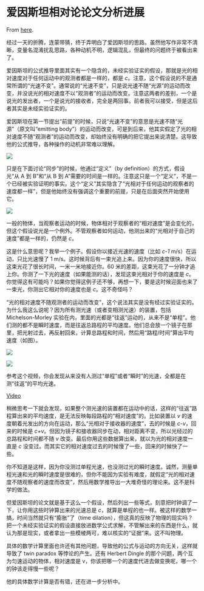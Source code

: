 # 爱因斯坦相对论论文分析进展

From [here](https://yinwang1.substack.com/p/9db).

经过一天的折腾，连蒙带猜，终于弄明白了爱因斯坦的思路。虽然他写作非常不清晰，变量名混淆扰乱思路，各种动机不明，逻辑混乱，但最终的问题终于被看出来了。

<span>爱因斯坦的公式推导里面其实有一个隐含的，未经实验证实的假设，那就是光的相对速度对于任何运动中的观测者都是一样的，都是</span> _c_<span>。注意，这个假设说的不是通常所谓的“光速不变”。通常说的“光速不变”，只是说光速不随“光源”的运动而改变，并没说光的相对速度不以“观测者”的运动而改变。注意这两者的差别，一个是说光的发出者，一个是说光的接收者，完全是两回事。前者我可以接受，但是这后者其实是未经实验证实的。</span>

爱因斯坦在第一节提出“前提”的时候，只说“光速不变”的意思是光速不随“光源”（原文叫“emitting body”）的运动而改变，可是到后来，他其实假定了光的相对速度不随“观测者”的运动而改变，却始终没有明确的把它提出来说清楚。这导致他的公式推导，各种操作的动机非常难以理解。

![](https://substackcdn.com/image/fetch/w_1456,c_limit,f_auto,q_auto:good,fl_progressive:steep/https%3A%2F%2Fbucketeer-e05bbc84-baa3-437e-9518-adb32be77984.s3.amazonaws.com%2Fpublic%2Fimages%2Ffb765f82-a672-49d7-917f-b52bfbddc3af_1426x611.jpeg)

只是在下面讨论“同步”的时候，他通过“定义”（by definition）的方式，假设光“从 A 到 B”和“从 B 到 A”需要的时间是一样的。注意这只是一个“定义”，不是一个已经被实验证明的事实。这个“定义”其实隐含了“光相对于任何运动的观察者的速度都一样”，但是他始终没有强调这个重要的前提，只是在后面突然开始使用它。

![](https://substackcdn.com/image/fetch/w_1456,c_limit,f_auto,q_auto:good,fl_progressive:steep/https%3A%2F%2Fbucketeer-e05bbc84-baa3-437e-9518-adb32be77984.s3.amazonaws.com%2Fpublic%2Fimages%2Fa3716994-779f-4c78-8f2a-f768a8f9ec2a_1295x433.jpeg)

<span>一般的物体，当观察者运动的时候，物体相对于观察者的“相对速度”是会变化的，但这个假设说光是一个例外。不管观察者如何运动，他测出来的“光相对于自己的速度”都是一样的，仍然是</span> _c_<span>。</span>

<span>这是什么意思呢？我举一个例子。假设你以接近光速的速度（比如</span> _c-1_ <span>m/s）在运动，只比光速慢了 1 m/s。这时候背后有一束光追上来。因为你的速度很快，所以这束光花了很长时间，一米一米地接近你。60 米的差距，这束光花了一分钟才追上你。你测了一下光的速度（如果能测的话），发现这束光相对于你的速度是</span> _c_<span>。你觉得这有可能吗？如果你觉得这例子还不够，再想一下，要是这时候迎面也来了一束光，你测出它相对你的速度也是</span> _c_<span>。这不奇怪吗？</span>

“光的相对速度不随观测者的运动而改变”，这个说法其实是没有经过实验证实的。为什么我这么说呢？因为所有测光速（或者变相测光速）的装置，包括 Michelson-Morley 实验在内，里面的光都是“往返”运动的，从来不是“单程”。他们测的都不是瞬时速度，而是往返总路程的平均速度。他们总会放一个镜子在那里，把光射过去，再反射回来，计算总路程和时间，然后用“路程/时间”算出平均速度（如图）。

![](https://substackcdn.com/image/fetch/w_1456,c_limit,f_auto,q_auto:good,fl_progressive:steep/https%3A%2F%2Fbucketeer-e05bbc84-baa3-437e-9518-adb32be77984.s3.amazonaws.com%2Fpublic%2Fimages%2F7db04eae-d1b7-4e3d-af41-321de14e446d_388x201.jpeg)

<figcaption class="image-caption"></figcaption>

![](https://substackcdn.com/image/fetch/w_1456,c_limit,f_auto,q_auto:good,fl_progressive:steep/https%3A%2F%2Fbucketeer-e05bbc84-baa3-437e-9518-adb32be77984.s3.amazonaws.com%2Fpublic%2Fimages%2Fc5fec08f-6dac-46d8-af72-220e949e11b8_494x223.png)

参考这个视频，你会发现从来没有人测过“单程”或者“瞬时”的光速，全都是在测“往返”的平均光速。

[Video](https://www.youtube-nocookie.com/embed/pTn6Ewhb27k)

<span>稍微思考一下就会发现，如果整个测光速的装置都在运动中的话，这样的“往返”路程算出来的平均速度，是无法反映每段路程的“相对速度”的。比如装置以</span> _v_ <span>的速度朝着光发出的方向在运动，那么“光相对于接收器的速度”，去的时候是</span> _c-v_<span>，回来的时候是</span> _c+v_<span>。但因为镜子和接收器同步在动，相对距离不变，所以光经过的总路程和时间都不随</span> _v_ <span>改变。最后你用这些数据算出来，就以为光的相对速度一直是</span> _c_ <span>没变过。而其实它的相对速度过去的时候慢了一些，回来的时候快了一些。</span>

你不知道是这样，因为你没测过单程光速，也没测过光的瞬时速度。诚然，测量单程光速和光的瞬时速度是很难的，但你不能因为实验有难度，就假定“光的相对速度不随观察者的速度而改变”，然后用数学推导出一大堆奇怪的理论来。这不是科学的做法。

<span>但爱因斯坦的论文就是基于这么一个假设，然后列出一些等式，刻意把时钟调了一下，让你用这些时钟算出来的光速总是</span> _c_<span>，就算是单程的也一样。被这样的数学一搞，时间当然就只有“膨胀”了（time dilation），但这真的反映了物理的现实吗？把一个未经实验证实的假设直接放进数学公式求解，不管解出来的东西是什么，就认为那是现实，或者拿出一些模棱两可，难以核实的“证据”来。这不叫物理。</span>

具体的数学计算里面也许还有其他问题，导致他的公式与运动的方向无关，这样就导致了 twin paradox 等悖论的产生。还有 Herbert Dingle 的那个问题，两个互为匀速运动的物体，相对速度是 v，你该把哪一个的速度代进去做变换呢，哪一个的钟该走得慢一些呢？

他的具体数学计算是否有错，还在进一步分析中。
